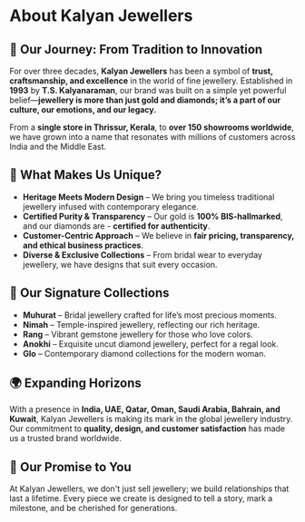<style>
/* Light Theme */
[data-md-color-scheme="default"] h1, 
[data-md-color-scheme="default"] h2, 
[data-md-color-scheme="default"] h3, 
[data-md-color-scheme="default"] h4, 
[data-md-color-scheme="default"] h5, 
[data-md-color-scheme="default"] h6 {
    color: purple !important;
}

/* Dark Theme */
[data-md-color-scheme="slate"] h1, 
[data-md-color-scheme="slate"] h2, 
[data-md-color-scheme="slate"] h3, 
[data-md-color-scheme="slate"] h4, 
[data-md-color-scheme="slate"] h5, 
[data-md-color-scheme="slate"] h6 {
    color: yellow !important;
}
</style>
# About Kalyan Jewellers  


## 🌟 Our Journey: From Tradition to Innovation  

For over three decades, **Kalyan Jewellers** has been a symbol of **trust, craftsmanship, and excellence** in the world of fine jewellery. Established in **1993** by **T.S. Kalyanaraman**, our brand was built on a simple yet powerful belief—**jewellery is more than just gold and diamonds; it’s a part of our culture, our emotions, and our legacy.**  

From a **single store in Thrissur, Kerala**, to **over 150 showrooms worldwide**, we have grown into a name that resonates with millions of customers across India and the Middle East.  

## 💎 What Makes Us Unique?  

 - **Heritage Meets Modern Design** – We bring you timeless traditional jewellery infused with contemporary elegance.  
 - **Certified Purity & Transparency** – Our gold is **100% BIS-hallmarked**, and our diamonds are - **certified for authenticity**.  
 - **Customer-Centric Approach** – We believe in **fair pricing, transparency, and ethical business practices**.  
 - **Diverse & Exclusive Collections** – From bridal wear to everyday jewellery, we have designs that suit every occasion.  

## 🎨 Our Signature Collections  

- **Muhurat** – Bridal jewellery crafted for life’s most precious moments.  
- **Nimah** – Temple-inspired jewellery, reflecting our rich heritage.  
- **Rang** – Vibrant gemstone jewellery for those who love colors.  
- **Anokhi** – Exquisite uncut diamond jewellery, perfect for a regal look.  
- **Glo** – Contemporary diamond collections for the modern woman.  

## 🌍 Expanding Horizons  

With a presence in **India, UAE, Qatar, Oman, Saudi Arabia, Bahrain, and Kuwait**, Kalyan Jewellers is making its mark in the global jewellery industry. Our commitment to **quality, design, and customer satisfaction** has made us a trusted brand worldwide.  

## 🤝 Our Promise to You  

At Kalyan Jewellers, we don't just sell jewellery; we build relationships that last a lifetime. Every piece we create is designed to tell a story, mark a milestone, and be cherished for generations.  


<style>
/* Slide and highlight heading on hover */
h1:hover,
h2:hover,
h3:hover,
h4:hover,
h5:hover,
h6:hover {
  transform: translateX(4px); /* Slide effect */
  color: var(--md-accent-fg-color); /* Uses your theme's accent */
  text-shadow: 0 0 4px rgba(0, 0, 0, 0.2); /* Soft highlight */
  background: linear-gradient(to right, rgba(255,255,255,0.05), rgba(255,255,255,0)); /* Subtle glow */
  transition: all 0.3s ease-in-out;
  cursor: pointer;
  padding-inline: 4px;
  border-radius: 4px;
}
</style>